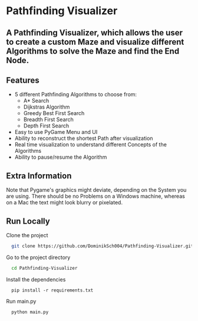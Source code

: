 # Pathfinding Visualizer

## A Pathfinding Visualizer, which allows the user to create a custom Maze and visualize different Algorithms to solve the Maze and find the End Node. 

## Features

- 5 different Pathfinding Algorithms to choose from:
    - A* Search
    - Dijkstras Algorithm
    - Greedy Best First Search
    - Breadth First Search
    - Depth First Search
- Easy to use PyGame Menu and UI
- Ability to reconstruct the shortest Path after visualization
- Real time visualization to understand different Concepts of the Algorithms
- Ability to pause/resume the Algorithm

## Extra Information

Note that Pygame's graphics might deviate, depending on the System you are using.
There should be no Problems on a Windows machine, whereas on a Mac the text might look blurry or pixelated.

## Run Locally

Clone the project

```bash
  git clone https://github.com/DominikSch004/Pathfinding-Visualizer.git
```

Go to the project directory

```bash
  cd Pathfinding-Visualizer
```

Install the dependencies

```pip
  pip install -r requirements.txt
```

Run main.py

```bash
  python main.py
```